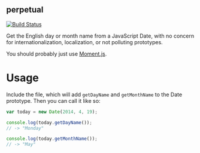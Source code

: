 perpetual
---------

[![Build Status](https://travis-ci.org/banterability/perpetual.svg?branch=master)](https://travis-ci.org/banterability/perpetual)

Get the English day or month name from a JavaScript Date, with no concern for internationalization, localization, or not polluting prototypes.

You should probably just use [Moment.js](http://momentjs.com/).

Usage
=====

Include the file, which will add `getDayName` and `getMonthName` to the Date prototype. Then you can call it like so:

```javascript
var today = new Date(2014, 4, 19);

console.log(today.getDayName());
// -> "Monday"

console.log(today.getMonthName());
// -> "May"
```
